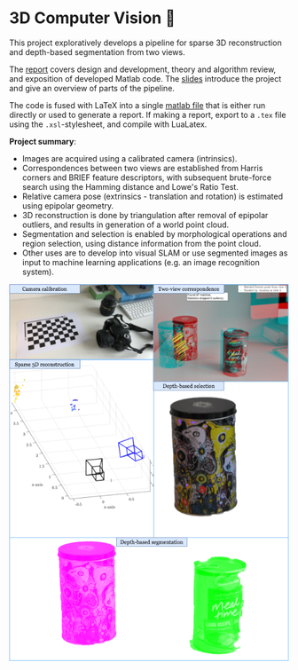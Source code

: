 # 3D Computer Vision :rocket:

This project exploratively develops a pipeline for sparse 3D reconstruction and depth-based segmentation from two views. 

The [report](https://github.com/janusboandersen/3d-computer-vision/blob/main/3D%20Vision%2C%20Two-view%20Correspondence%2C%203D%20Reconstruction%20and%20Depth-based%20Segmentation.pdf) covers design and development, theory and algorithm review, and exposition of developed Matlab code. The [slides](https://github.com/janusboandersen/3d-computer-vision/blob/main/slides-3D%20Vision.pdf) introduce the project and give an overview of parts of the pipeline.

The code is fused with LaTeX into a single [matlab file](https://github.com/janusboandersen/3d-computer-vision/blob/main/3dcv_janus.m) that is either run directly or used to generate a report. If making a report, export to a `.tex` file using the `.xsl`-stylesheet, and compile with LuaLatex.

__Project summary__:
- Images are acquired using a calibrated camera (intrinsics).
- Correspondences between two views are established from Harris corners and BRIEF feature descriptors, with subsequent brute-force search using the Hamming distance and Lowe's Ratio Test.
- Relative camera pose (extrinsics - translation and rotation) is estimated using epipolar geometry.
- 3D reconstruction is done by triangulation after removal of epipolar outliers, and results in generation of a world point cloud.
- Segmentation and selection is enabled by morphological operations and region selection, using distance information from the point cloud.
- Other uses are to develop into visual SLAM or use segmented images as input to machine learning applications (e.g. an image recognition system).

![image](https://github.com/janusboandersen/3d-computer-vision/blob/main/img/cover.png)
